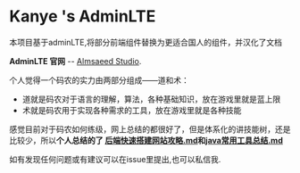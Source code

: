 Kanye 's AdminLTE
============

本项目基于adminLTE,将部分前端组件替换为更适合国人的组件，并汉化了文档

**AdminLTE 官网** --  [Almsaeed Studio](https://almsaeedstudio.com).

个人觉得一个码农的实力由两部分组成——道和术：

*  道就是码农对于语言的理解，算法，各种基础知识，放在游戏里就是蓝上限
*  术就是码农用于实现各种需求的工具，放在游戏里就是各种技能

感觉目前对于码农如何练级，网上总结的都很好了，但是体系化的讲技能树，还是比较少，所以**个人总结的了 [后端快速搭建网站攻略.md](https://github.com/kanye0405/Kanye-s-AdminLTE/blob/master/后端快速搭建网站攻略.md)和[java常用工具总结.md](https://github.com/kanye0405/Kanye-s-AdminLTE/blob/master/java常用工具总结.md)**


如有发现任何问题或有建议可以在issue里提出,也可以私信我.

